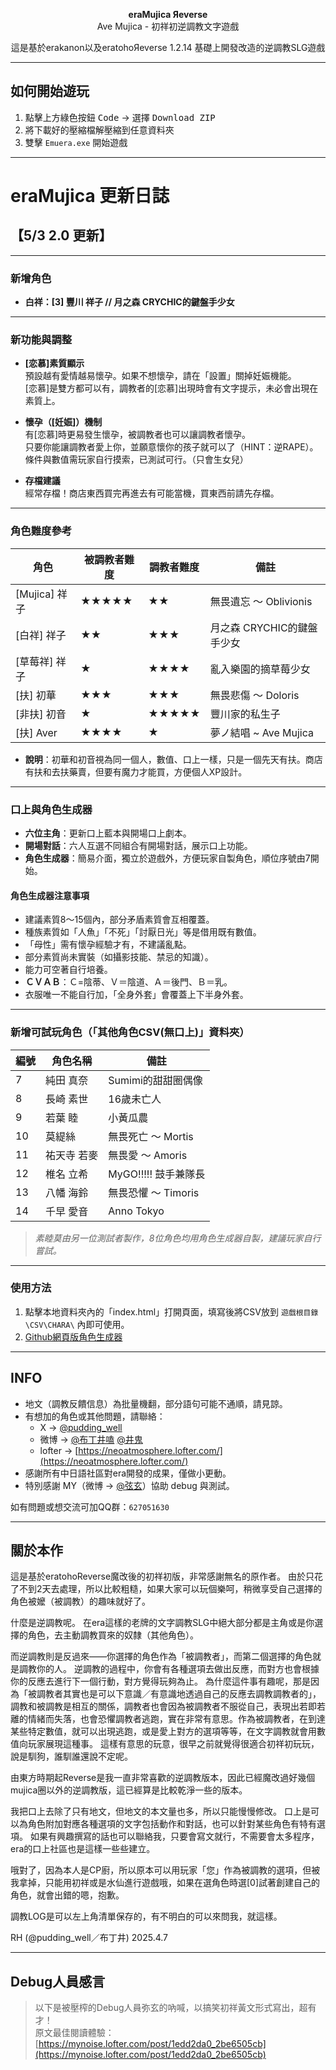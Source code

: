 <p align="center">  
  <b>eraMujica Яeverse</b><br>  
  Ave Mujica - 初祥初逆調教文字遊戲  
</p>  

<p align="center">  
  這是基於erakanon以及eratohoЯeverse 1.2.14 基礎上開發改造的逆調教SLG遊戲  
</p>  

---  

## 如何開始遊玩  

1. 點擊上方綠色按鈕 <kbd>Code</kbd> → 選擇 <kbd>Download ZIP</kbd>  
2. 將下載好的壓縮檔解壓縮到任意資料夾  
3. 雙擊 `Emuera.exe` 開始遊戲  

---

# eraMujica 更新日誌  

## 【5/3 2.0 更新】  

---  

### 新增角色  

- **白祥：[3] 豐川 祥子 // 月之森 CRYCHIC的鍵盤手少女**  

---  

### 新功能與調整  

- **[恋慕]素質顯示**  
  預設越有愛情越易懷孕。如果不想懷孕，請在「設置」關掉妊娠機能。  
  [恋慕]是雙方都可以有，調教者的[恋慕]出現時會有文字提示，未必會出現在素質上。  

- **懷孕（[妊娠]）機制**  
  有[恋慕]時更易發生懷孕，被調教者也可以讓調教者懷孕。  
  只要你能讓調教者愛上你，並願意懷你的孩子就可以了（HINT：逆RAPE）。  
  條件與數值需玩家自行摸索，已測試可行。（只會生女兒）  

- **存檔建議**  
  經常存檔！商店東西買完再進去有可能當機，買東西前請先存檔。  

---  

### 角色難度參考  

| 角色         | 被調教者難度 | 調教者難度 | 備註                             |  
|--------------|-------------|------------|----------------------------------|  
|[Mujica] 祥子 | ★★★★★       | ★★         | 無畏遺忘 ～ Oblivionis           |  
|[白祥] 祥子   | ★★          | ★★★        | 月之森 CRYCHIC的鍵盤手少女       |  
|[草莓祥] 祥子 | ★           | ★★★★       | 亂入樂園的摘草莓少女             |  
|[扶] 初華     | ★★★         | ★★★        | 無畏悲傷 ～ Doloris              |  
|[非扶] 初音   | ★           | ★★★★★      | 豐川家的私生子                   |  
|[扶] Aver     | ★★★★        | ★          | 夢ノ結唱 ~ Ave Mujica            |  

- **說明**：初華和初音視為同一個人，數值、口上一樣，只是一個先天有扶。商店有扶和去扶藥賣，但要有魔力才能買，方便個人XP設計。  

---  

### 口上與角色生成器  

- **六位主角**：更新口上藍本與開場口上劇本。  
- **開場對話**：六人互選不同組合有開場對話，展示口上功能。  
- **角色生成器**：簡易介面，獨立於遊戲外，方便玩家自製角色，順位序號由7開始。  

#### 角色生成器注意事項  

- 建議素質8～15個內，部分矛盾素質會互相覆蓋。  
- 種族素質如「人魚」「不死」「討厭日光」等是借用既有數值。  
- 「母性」需有懷孕經驗才有，不建議亂點。  
- 部分素質尚未實裝（如攝影技能、禁忌的知識）。  
- 能力可空著自行培養。  
- **ＣＶＡＢ**：Ｃ=陰蒂、Ｖ＝陰道、Ａ＝後門、Ｂ＝乳。  
- 衣服唯一不能自行加，「全身外套」會覆蓋上下半身外套。  

---  

### 新增可試玩角色（「其他角色CSV(無口上)」資料夾）  

| 編號 | 角色名稱         | 備註                     |  
|------|------------------|--------------------------|  
| 7    | 純田 真奈        | Sumimi的甜甜圈偶像       |  
| 8    | 長崎 素世        | 16歲未亡人               |  
| 9    | 若葉 睦          | 小黃瓜農                 |  
| 10   | 莫緹絲           | 無畏死亡 ～ Mortis       |  
| 11   | 祐天寺 若麥      | 無畏愛 ～ Amoris         |  
| 12   | 椎名 立希        | MyGO!!!!! 鼓手兼隊長     |  
| 13   | 八幡 海鈴        | 無畏恐懼 ～ Timoris      |  
| 14   | 千早 愛音        | Anno Tokyo               |  

> *素睦莫由另一位測試者製作，8位角色均用角色生成器自製，建議玩家自行嘗試。*  

---  

### 使用方法  

1. 點擊本地資料夾內的「index.html」打開頁面，填寫後將CSV放到 `遊戲根目錄\CSV\CHARA\` 內即可使用。  
2. [Github網頁版角色生成器](https://coaco120.github.io/eraMujica_csvgen/)  

---  

## INFO  

- 地文（調教反饋信息）為批量機翻，部分語句可能不通順，請見諒。  
- 有想加的角色或其他問題，請聯絡：  
    - X → [@pudding_well](https://x.com/pudding_well)  
    - 微博 → [@布丁井嗑](https://weibo.com/pudding120) [@井鬼](https://weibo.com/rh120)  
    - lofter → [https://neoatmosphere.lofter.com/](https://neoatmosphere.lofter.com/)
- 感謝所有中日語社區對era開發的成果，僅做小更動。  
- 特別感謝 MY（微博 → [@弦玄](https://weibo.com/u/1871485515)）協助 debug 與測試。  

如有問題或想交流可加QQ群：`627051630`  

---  

## 關於本作  

 這是基於eratohoReverse魔改後的初祥初版，非常感謝無名的原作者。
 由於只花了不到2天去處理，所以比較粗糙，如果大家可以玩個樂呵，稍微享受自己選擇的角色被嬤（被調教）的趣味就好了。

 什麼是逆調教呢。
 在era這樣的老牌的文字調教SLG中絕大部分都是主角或是你選擇的角色，去主動調教買來的奴隸（其他角色）。

 而逆調教則是反過來——你選擇的角色作為「被調教者」，而第二個選擇的角色就是調教你的人。
 逆調教的過程中，你會有各種選項去做出反應，而對方也會根據你的反應去進行下一個行動，對方覺得玩夠為止。
 為什麼這件事有趣呢，那是因為「被調教者其實也是可以下意識／有意識地透過自己的反應去調教調教者的」，調教和被調教是相互的關係，調教者也會因為被調教者不服從自己，表現出若即若離的情緒而失落，也會恐懼調教者逃跑，實在非常有意思。作為被調教者，在到達某些特定數值，就可以出現逃跑，或是愛上對方的選項等等，在文字調教就會用數值向玩家展現這種事。
 這樣有意思的玩意，很早之前就覺得很適合初祥初玩玩，說是馴狗，誰馴誰還說不定呢。

 由東方時期起Reverse是我一直非常喜歡的逆調教版本，因此已經魔改過好幾個mujica圈以外的逆調教版，這已經算是比較乾淨一些的版本。

 我把口上去除了只有地文，但地文的本文量也多，所以只能慢慢修改。
 口上是可以為角色附加對應各種選項的文字包括動作和對話，也可以針對某些角色有特有選項。
 如果有興趣撰寫的話也可以聯絡我，只要會寫文就行，不需要會太多程序，era的口上社區也是這樣一些些建立。

 哦對了，因為本人是CP廚，所以原本可以用玩家「您」作為被調教的選項，但被我拿掉，只能用初祥或是水仙進行遊戲哦，如果在選角色時選[0]試著創建自己的角色，就會出錯的嗯，抱歉。

 調教LOG是可以左上角清單保存的，有不明白的可以來問我，就這樣。


RH (@pudding_well／布丁井)
2025.4.7

---  

## Debug人員感言  

> 以下是被壓榨的Debug人員弥玄的吶喊，以搞笑初祥黃文形式寫出，超有才！  
> 原文最佳閱讀體驗：[https://mynoise.lofter.com/post/1edd2da0_2be6505cb](https://mynoise.lofter.com/post/1edd2da0_2be6505cb)  
